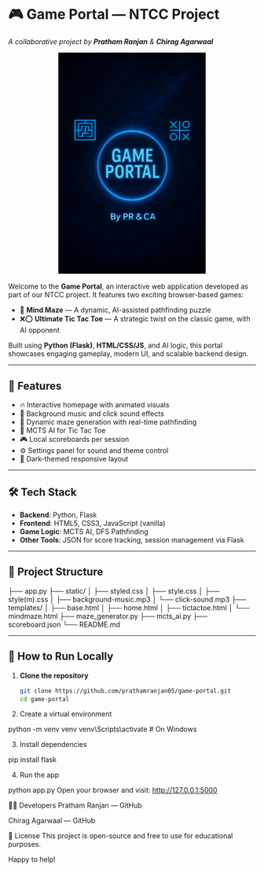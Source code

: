 
# 🎮 Game Portal — NTCC Project  
_A collaborative project by **Pratham Ranjan** & **Chirag Agarwaal**_

<p align="center">
  <img src="static/images/portal-thumbnail.jpg" alt="Game Portal Logo" width="300">
</p>

Welcome to the **Game Portal**, an interactive web application developed as part of our NTCC project. It features two exciting browser-based games:

- 🧠 **Mind Maze** — A dynamic, AI-assisted pathfinding puzzle  
- ❌⭕ **Ultimate Tic Tac Toe** — A strategic twist on the classic game, with AI opponent

Built using **Python (Flask)**, **HTML/CSS/JS**, and AI logic, this portal showcases engaging gameplay, modern UI, and scalable backend design.

---

## 🚀 Features

- 🔥 Interactive homepage with animated visuals  
- 🎵 Background music and click sound effects  
- 🧠 Dynamic maze generation with real-time pathfinding  
- 🤖 MCTS AI for Tic Tac Toe  
- 🎮 Local scoreboards per session  
- ⚙️ Settings panel for sound and theme control  
- 🌙 Dark-themed responsive layout  

---

## 🛠️ Tech Stack

- **Backend**: Python, Flask  
- **Frontend**: HTML5, CSS3, JavaScript (vanilla)  
- **Game Logic**: MCTS AI, DFS Pathfinding  
- **Other Tools**: JSON for score tracking, session management via Flask  

---

## 📂 Project Structure



├── app.py
├── static/
│ ├── styled.css
│ ├── style.css
│ ├── style(m).css
│ ├── background-music.mp3
│ └── click-sound.mp3
├── templates/
│ ├── base.html
│ ├── home.html
│ ├── tictactoe.html
│ └── mindmaze.html
├── maze_generator.py
├── mcts_ai.py
├── scoreboard.json
└── README.md


---

## 🧪 How to Run Locally

1. **Clone the repository**
   ```bash
   git clone https://github.com/prathamranjan05/game-portal.git
   cd game-portal

2. Create a virtual environment


python -m venv venv
venv\Scripts\activate  # On Windows

3. Install dependencies

pip install flask

4. Run the app

python app.py
Open your browser and visit: http://127.0.0.1:5000

👨‍💻 Developers
Pratham Ranjan — GitHub

Chirag Agarwaal — GitHub

📜 License
This project is open-source and free to use for educational purposes.

Happy to help!